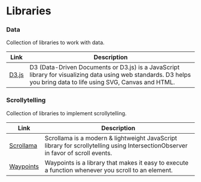 # Libraries

### Data
Collection of libraries to work with data.

Link | Description
--- | ---
[D3.js](https://github.com/d3/d3/wiki) | D3 (Data-Driven Documents or D3.js) is a JavaScript library for visualizing data using web standards. D3 helps you bring data to life using SVG, Canvas and HTML.

### Scrollytelling
Collection of libraries to implement scrollytelling.

Link | Description
--- | ---
[Scrollama](https://github.com/russellgoldenberg/scrollama) | Scrollama is a modern & lightweight JavaScript library for scrollytelling using IntersectionObserver in favor of scroll events.
[Waypoints](https://github.com/imakewebthings/waypoints) | Waypoints is a library that makes it easy to execute a function whenever you scroll to an element.
